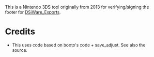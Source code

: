 This is a Nintendo 3DS tool originally from 2013 for verifying/signing the footer for [DSiWare_Exports](https://www.3dbrew.org/wiki/DSiWare_Exports).

# Credits
* This uses code based on booto's code + save_adjust. See also the source.
